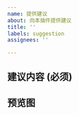 ```yaml
---
name: 提供建议
about: 向本插件提供建议
title: ''
labels: suggestion
assignees: ''

---
```


<!-- 请不要修改模板内容，否则你的issue可能会被立刻关闭 -->
<!-- 如果你使用的不是从构建站点下载的版本，我们无法提供任何支持 -->

## 建议内容 (必须)

<!-- 详细描述你的建议 -->

## 预览图

<!-- 如果你的建议来自模组或其他插件，你可以在这里提供预览图 -->
